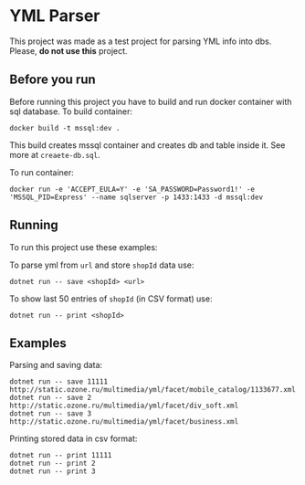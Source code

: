 # YML Parser

This project was made as a test project for parsing YML info into dbs. Please, **do not use this** project.
## Before you run
Before running this project you have to build and run docker container with sql database.
To build container:
```
docker build -t mssql:dev .
```
This build creates mssql container and creates db and table inside it. See more at `creaete-db.sql`.

To run container:
```
docker run -e 'ACCEPT_EULA=Y' -e 'SA_PASSWORD=Password1!' -e 'MSSQL_PID=Express' --name sqlserver -p 1433:1433 -d mssql:dev
```
## Running
To run this project use these examples:

To parse yml from `url` and store `shopId` data use:
```
dotnet run -- save <shopId> <url>
```

To show last 50 entries of `shopId` (in CSV format) use:
```
dotnet run -- print <shopId>
```

## Examples
Parsing and saving data:
```
dotnet run -- save 11111 http://static.ozone.ru/multimedia/yml/facet/mobile_catalog/1133677.xml
dotnet run -- save 2 http://static.ozone.ru/multimedia/yml/facet/div_soft.xml
dotnet run -- save 3 http://static.ozone.ru/multimedia/yml/facet/business.xml
```

Printing stored data in csv format:
```
dotnet run -- print 11111
dotnet run -- print 2
dotnet run -- print 3
```